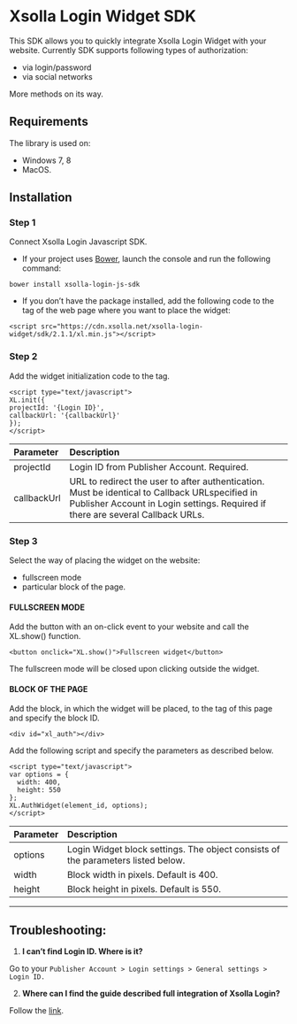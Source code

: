 # Xsolla Login Widget SDK

This SDK allows you to quickly integrate Xsolla Login Widget with your website.
Currently SDK supports following types of authorization:

- via login/password
- via social networks

More methods on its way.

## Requirements

The library is used on:
- Windows 7, 8 
- MacOS.

## Installation

### Step 1

Connect Xsolla Login Javascript SDK.

-	If your project uses [Bower](https://bower.io), launch the console and run the following command:
```
bower install xsolla-login-js-sdk
```
-	If you don’t have the package installed, add the following code to the <head> tag of the web page where you want to place the widget:
  ```
<script src="https://cdn.xsolla.net/xsolla-login-widget/sdk/2.1.1/xl.min.js"></script>
  ```

### Step 2

Add the widget initialization code to the <body> tag.
  ```
<script type="text/javascript">
XL.init({
  projectId: '{Login ID}',
  callbackUrl: '{callbackUrl}'
});
</script>
  ``` 
  
  Parameter      | Description 
:-------- |:-----
projectId  | Login ID from Publisher Account. Required.  
callbackUrl     | URL to redirect the user to after authentication. Must be identical to Callback URLspecified in Publisher Account in Login settings. Required if there are several Callback URLs.    

### Step 3
  
Select the way of placing the widget on the website:

-	fullscreen mode
-	particular block of the page.



#### FULLSCREEN MODE

Add the button with an on-click event to your website and call the XL.show() function.

  ``` 
<button onclick="XL.show()">Fullscreen widget</button>
  ``` 
  
The fullscreen mode will be closed upon clicking outside the widget.

#### BLOCK OF THE PAGE

Add the block, in which the widget will be placed, to the <body> tag of this page and specify the block ID.
  
  ``` 
<div id="xl_auth"></div>
  ``` 
  
Add the following script and specify the parameters as described below.

  ``` 
<script type="text/javascript">
var options = {
    width: 400,
    height: 550
};
XL.AuthWidget(element_id, options);
</script>
  ``` 
  
  Parameter      | Description 
:-------- |:-----
options  | Login Widget block settings. The object consists of the parameters listed below.
width     | Block width in pixels. Default is 400.   
height  | Block height in pixels. Default is 550.  

******

## Troubleshooting:

1.	**I can’t find Login ID. Where is it?**

Go to your `Publisher Account > Login settings > General settings > Login ID.`

2.	**Where can I find the guide described full integration of Xsolla Login?**

Follow the [link](https://developers.xsolla.com/doc/login/).
